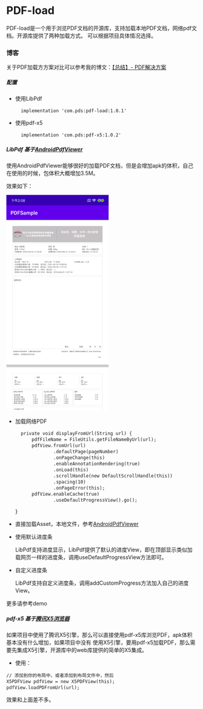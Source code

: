 # PDF-load
PDF-load是一个用于浏览PDF文档的开源库，支持加载本地PDF文档，网络pdf文档。开源库提供了两种加载方式。
可以根据项目具体情况选择。

### 博客
关于PDF加载方方案对比可以参考我的博文：[【总结】- PDF解决方案](https://www.jianshu.com/p/8c8d2363b8a7)
##### 配置

- 使用LibPdf

        implementation 'com.pds:pdf-load:1.0.1'

- 使用pdf-x5

        implementation 'com.pds:pdf-x5:1.0.2'


##### LibPdf 基于[AndroidPdfViewer](https://github.com/barteksc/AndroidPdfViewer)

使用AndroidPdfViewer能够很好的加载PDF文档，但是会增加apk的体积，自己在使用的时候，包体积大概增加3.5M。

效果如下：

<img src="https://github.com/bubian/PDF-load/blob/master/screenshot/pdf-load.png" width="270" height="570" alt="图片描述文字"/>

- 加载网络PDF


        private void displayFromUrl(String url) {
            pdfFileName = FileUtils.getFileNameByUrl(url);
            pdfView.fromUrl(url)
                    .defaultPage(pageNumber)
                    .onPageChange(this)
                    .enableAnnotationRendering(true)
                    .onLoad(this)
                    .scrollHandle(new DefaultScrollHandle(this))
                    .spacing(10)
                    .onPageError(this);
            pdfView.enableCache(true)
                    .useDefaultProgressView().go();
    }


- 直接加载Asset，本地文件，参考[AndroidPdfViewer](https://github.com/barteksc/AndroidPdfViewer)

- 使用默认进度条

  LibPdf支持进度显示，LibPdf提供了默认的进度View，即在顶部显示类似加载网页一样的进度条，调用useDefaultProgressView方法即可。

- 自定义进度条

   LibPdf支持自定义进度条，调用addCustomProgress方法加入自己的进度View。

更多请参考demo

##### pdf-x5 基于[腾讯X5浏览器](https://x5.tencent.com/guide/sdkInit.html)

如果项目中使用了腾讯X5引擎，那么可以直接使用pdf-x5库浏览PDF，apk体积基本没有什么增加，如果项目中没有
使用X5引擎，要用pdf-x5加载PDF，那么需要先集成X5引擎，开源库中的web库提供的简单的X5集成。

- 使用：

```
// 添加到你的布局中，或者添加到布局文件中，然后
X5PDFView pdfView = new X5PDFView(this); 
pdfView.loadPDFromUrl(url);
```
效果和上面差不多。







